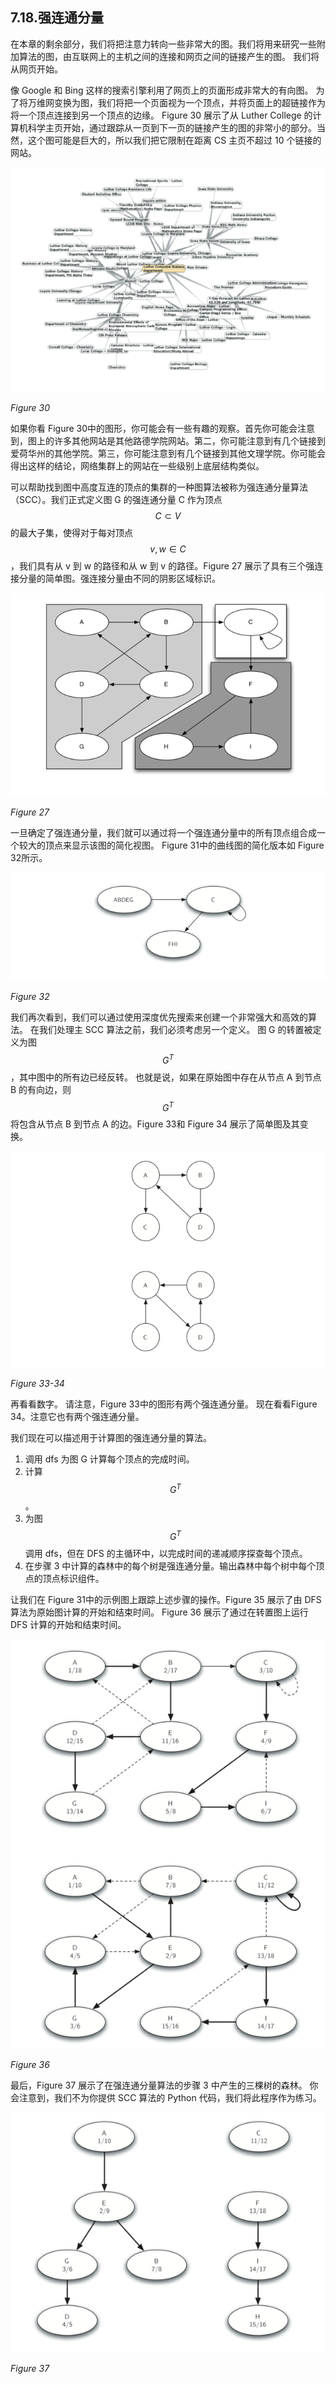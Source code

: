 ## 7.18.强连通分量

在本章的剩余部分，我们将把注意力转向一些非常大的图。我们将用来研究一些附加算法的图，由互联网上的主机之间的连接和网页之间的链接产生的图。 我们将从网页开始。

像 Google 和 Bing 这样的搜索引擎利用了网页上的页面形成非常大的有向图。 为了将万维网变换为图，我们将把一个页面视为一个顶点，并将页面上的超链接作为将一个顶点连接到另一个顶点的边缘。 Figure 30 展示了从 Luther College 的计算机科学主页开始，通过跟踪从一页到下一页的链接产生的图的非常小的部分。当然，这个图可能是巨大的，所以我们把它限制在距离 CS 主页不超过 10 个链接的网站。

![7.18.强连接组件.figure30](assets/7.18.%E5%BC%BA%E8%BF%9E%E6%8E%A5%E7%BB%84%E4%BB%B6.figure30.png)

*Figure 30*

如果你看 Figure 30中的图形，你可能会有一些有趣的观察。首先你可能会注意到，图上的许多其他网站是其他路德学院网站。第二，你可能注意到有几个链接到爱荷华州的其他学院。第三，你可能注意到有几个链接到其他文理学院。你可能会得出这样的结论，网络集群上的网站在一些级别上底层结构类似。

可以帮助找到图中高度互连的顶点的集群的一种图算法被称为强连通分量算法（SCC）。我们正式定义图 G 的强连通分量 C 作为顶点 $$C \subset V$$ 的最大子集，使得对于每对顶点 $$v,w \in C$$，我们具有从 v 到 w 的路径和从 w 到 v 的路径。Figure 27 展示了具有三个强连接分量的简单图。强连接分量由不同的阴影区域标识。

![7.18.强连通分量.figure27](assets/7.18.%E5%BC%BA%E8%BF%9E%E9%80%9A%E5%88%86%E9%87%8F.figure27.png)

*Figure 27*

一旦确定了强连通分量，我们就可以通过将一个强连通分量中的所有顶点组合成一个较大的顶点来显示该图的简化视图。 Figure 31中的曲线图的简化版本如 Figure 32所示。

![7.18.强连通分量.figure31](assets/7.18.%E5%BC%BA%E8%BF%9E%E9%80%9A%E5%88%86%E9%87%8F.figure31.png)

*Figure 32*

我们再次看到，我们可以通过使用深度优先搜索来创建一个非常强大和高效的算法。 在我们处理主 SCC 算法之前，我们必须考虑另一个定义。 图 G 的转置被定义为图 $$G^T$$ ，其中图中的所有边已经反转。 也就是说，如果在原始图中存在从节点 A 到节点 B 的有向边，则 $$G^T$$ 将包含从节点 B 到节点 A 的边。Figure 33和 Figure 34 展示了简单图及其变换。

![7.18.强连通分量.figure32](assets/7.18.%E5%BC%BA%E8%BF%9E%E9%80%9A%E5%88%86%E9%87%8F.figure32.png)

*Figure 33-34*

再看看数字。 请注意，Figure 33中的图形有两个强连通分量。 现在看看Figure 34。注意它也有两个强连通分量。

我们现在可以描述用于计算图的强连通分量的算法。

1. 调用 dfs 为图 G 计算每个顶点的完成时间。
2. 计算 $$G^T$$ 。
3. 为图 $$G^T$$ 调用 dfs，但在 DFS 的主循环中，以完成时间的递减顺序探查每个顶点。
4. 在步骤 3 中计算的森林中的每个树是强连通分量。输出森林中每个树中每个顶点的顶点标识组件。

让我们在 Figure 31中的示例图上跟踪上述步骤的操作。Figure 35 展示了由 DFS 算法为原始图计算的开始和结束时间。 Figure 36 展示了通过在转置图上运行 DFS 计算的开始和结束时间。

![7.18.强连通分量.figure35-36](assets/7.18.%E5%BC%BA%E8%BF%9E%E9%80%9A%E5%88%86%E9%87%8F.figure35-36.png)

*Figure 36*

最后，Figure 37 展示了在强连通分量算法的步骤 3 中产生的三棵树的森林。 你会注意到，我们不为你提供 SCC 算法的 Python 代码，我们将此程序作为练习。

![7.18.强连通分量.figure37](assets/7.18.%E5%BC%BA%E8%BF%9E%E9%80%9A%E5%88%86%E9%87%8F.figure37.png)

*Figure 37*
